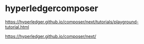 # hyperledgercomposer

https://hyperledger.github.io/composer/next/tutorials/playground-tutorial.html

https://hyperledger.github.io/composer/next/



